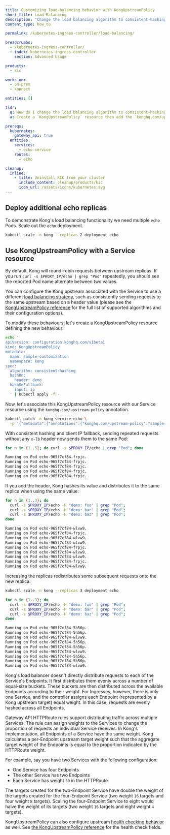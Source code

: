 ```yaml
---
title: Customizing load-balancing behavior with KongUpstreamPolicy
short_title: Load Balancing
description: "Change the load balancing algorithm to consistent-hashing based on an incoming header"
content_type: how_to

permalink: /kubernetes-ingress-controller/load-balancing/

breadcrumbs:
  - /kubernetes-ingress-controller/
  - index: kubernetes-ingress-controller
    section: Advanced Usage

products:
  - kic

works_on:
  - on-prem
  - konnect

entities: []

tldr:
  q: How do I change the load balancing algorithm to consistent-hashing?
  a: Create a `KongUpstreamPolicy` resource then add the `konghq.com/upstream-policy` annotation to your Service

prereqs:
  kubernetes:
    gateway_api: true
  entities:
    services:
      - echo-service
    routes:
      - echo

cleanup:
  inline:
    - title: Uninstall KIC from your cluster
      include_content: cleanup/products/kic
      icon_url: /assets/icons/kubernetes.svg
---
```


## Deploy additional echo replicas

To demonstrate Kong's load balancing functionality we need multiple `echo` Pods. Scale out the `echo` deployment.

```bash
kubectl scale -n kong --replicas 2 deployment echo
```

## Use KongUpstreamPolicy with a Service resource

By default, Kong will round-robin requests between upstream replicas. If you run `curl -s $PROXY_IP/echo | grep "Pod"` repeatedly, you should see the reported Pod name alternate between two values.

You can configure the Kong upstream associated with the Service to use a different [load balancing strategy](/gateway/load-balancing/), such as consistently sending requests to the same upstream based on a header value (please see the [KongUpstreamPolicy reference](/kubernetes-ingress-controller/reference/custom-resources/#kongupstreampolicy) for the full list of supported algorithms and their configuration options). 

To modify these behaviours, let's create a KongUpstreamPolicy resource defining the new behaviour:

```bash
echo '
apiVersion: configuration.konghq.com/v1beta1
kind: KongUpstreamPolicy
metadata:
  name: sample-customization
  namespace: kong
spec:
  algorithm: consistent-hashing
  hashOn:
    header: demo
  hashOnFallback:
    input: ip
  ' | kubectl apply -f -
```

Now, let's associate this KongUpstreamPolicy resource with our Service resource
using the `konghq.com/upstream-policy` annotation.

```bash
kubectl patch -n kong service echo \
  -p '{"metadata":{"annotations":{"konghq.com/upstream-policy":"sample-customization"}}}'
```

With consistent hashing and client IP fallback, sending repeated requests without any `x-lb` header now sends them to the same Pod:

```bash
for n in {1..5}; do curl -s $PROXY_IP/echo | grep "Pod"; done
```

```bash
Running on Pod echo-965f7cf84-frpjc.
Running on Pod echo-965f7cf84-frpjc.
Running on Pod echo-965f7cf84-frpjc.
Running on Pod echo-965f7cf84-frpjc.
Running on Pod echo-965f7cf84-frpjc.
```

If you add the header, Kong hashes its value and distributes it to the
same replica when using the same value:

```bash
for n in {1..3}; do
  curl -s $PROXY_IP/echo -H "demo: foo" | grep "Pod";
  curl -s $PROXY_IP/echo -H "demo: bar" | grep "Pod";
  curl -s $PROXY_IP/echo -H "demo: baz" | grep "Pod";
done
```

```bash
Running on Pod echo-965f7cf84-wlvw9.
Running on Pod echo-965f7cf84-frpjc.
Running on Pod echo-965f7cf84-wlvw9.
Running on Pod echo-965f7cf84-wlvw9.
Running on Pod echo-965f7cf84-frpjc.
Running on Pod echo-965f7cf84-wlvw9.
Running on Pod echo-965f7cf84-wlvw9.
Running on Pod echo-965f7cf84-frpjc.
Running on Pod echo-965f7cf84-wlvw9.
```

Increasing the replicas redistributes some subsequent requests onto the new
replica:

```bash
kubectl scale -n kong --replicas 3 deployment echo
```

```bash
for n in {1..3}; do
  curl -s $PROXY_IP/echo -H "demo: foo" | grep "Pod";
  curl -s $PROXY_IP/echo -H "demo: bar" | grep "Pod";
  curl -s $PROXY_IP/echo -H "demo: baz" | grep "Pod";
done
```

```bash
Running on Pod echo-965f7cf84-5h56p.
Running on Pod echo-965f7cf84-5h56p.
Running on Pod echo-965f7cf84-wlvw9.
Running on Pod echo-965f7cf84-5h56p.
Running on Pod echo-965f7cf84-5h56p.
Running on Pod echo-965f7cf84-wlvw9.
Running on Pod echo-965f7cf84-5h56p.
Running on Pod echo-965f7cf84-5h56p.
Running on Pod echo-965f7cf84-wlvw9.
```


Kong's load balancer doesn't directly distribute requests to each of the Service's Endpoints. It first distributes them evenly across a number of equal-size buckets. These buckets are then distributed across the available Endpoints according to their weight. For Ingresses, however, there is only one Service, and the controller assigns each Endpoint (represented by a Kong upstream target) equal weight. In this case, requests are evenly hashed across all Endpoints.

Gateway API HTTPRoute rules support distributing traffic across multiple Services. The rule can assign weights to the Services to change the proportion of requests an individual Service receives. In Kong's implementation, all Endpoints of a Service have the same weight. Kong calculates a per-Endpoint upstream target weight such that the aggregate target weight of the Endpoints is equal to the proportion indicated by the HTTPRoute weight.

For example, say you have two Services with the following configuration:

 * One Service has four Endpoints
 * The other Service has two Endpoints
 * Each Service has weight `50` in the HTTPRoute

The targets created for the two-Endpoint Service have double the weight of the targets created for the four-Endpoint Service (two weight `16` targets and four weight `8` targets). Scaling the four-Endpoint Service to eight would halve the weight of its targets (two weight `16` targets and eight weight `4` targets).

KongUpstreamPolicy can also configure upstream [health checking behavior](#TODO) as well. See [the KongUpstreamPolicy reference](/kubernetes-ingress-controller/reference/custom-resources/#kongupstreampolicy) for the health check fields.
